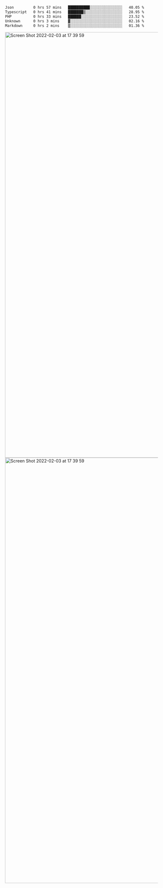 <!--START_SECTION:waka-->

```txt
Json         0 hrs 57 mins   ██████████░░░░░░░░░░░░░░░   40.05 %
Typescript   0 hrs 41 mins   ███████▒░░░░░░░░░░░░░░░░░   28.95 %
PHP          0 hrs 33 mins   ██████░░░░░░░░░░░░░░░░░░░   23.52 %
Unknown      0 hrs 3 mins    ▓░░░░░░░░░░░░░░░░░░░░░░░░   02.16 %
Markdown     0 hrs 2 mins    ▒░░░░░░░░░░░░░░░░░░░░░░░░   01.36 %
```

<!--END_SECTION:waka-->

<img width="1400" alt="Screen Shot 2022-02-03 at 17 39 59" src="https://user-images.githubusercontent.com/45716542/152387304-f2b60485-53a6-4f4b-a818-5cefb1b0c0ae.png">
<img width="1400" alt="Screen Shot 2022-02-03 at 17 39 59" src="https://user-images.githubusercontent.com/45716542/152387273-ea5cdf21-2a45-44da-8bef-00c1763b1d42.png">
